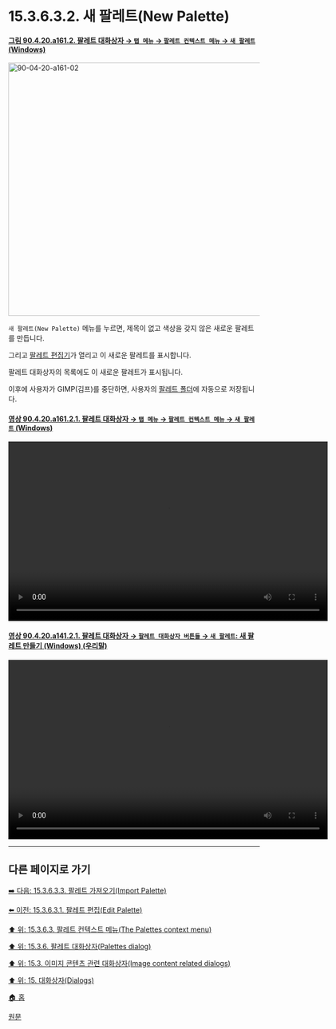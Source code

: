 # 15.3.6.3.2. 새 팔레트(New Palette)

<a id="90-04-20-a161-02"></a>

#### [그림 90.4.20.a161.2. 팔레트 대화상자 → `탭 메뉴` → `팔레트 컨텍스트 메뉴` → `새 팔레트` (Windows)](./90-04-0020-palette.md#90-04-20-a161-02)
<img width="870" height="508" alt="90-04-20-a161-02" src="https://github.com/user-attachments/assets/e54846a1-c011-4a13-98c6-f57c7e7954f6" />

`새 팔레트(New Palette)` 메뉴를 누르면, 제목이 없고 색상을 갖지 않은 새로운 팔레트를 만듭니다.

그리고 [팔레트 편집기](./15-03-06-04-00-palette_editor.md)가 열리고 이 새로운 팔레트를 표시합니다.

팔레트 대화상자의 목록에도 이 새로운 팔레트가 표시됩니다.

이후에 사용자가 GIMP(김프)를 중단하면, 사용자의 [팔레트 폴더](./12-01-25-data-folders.md)에 자동으로 저장됩니다.

<a id="90-04-20-a161-02-01"></a>

#### [영상 90.4.20.a161.2.1. 팔레트 대화상자 → `탭 메뉴` → `팔레트 컨텍스트 메뉴` → `새 팔레트` (Windows)](./90-04-0020-palette.md#90-04-20-a161-02-01)
<video controls="controls" width="640" height="360" src="https://github.com/user-attachments/assets/6db16f93-fa05-4a23-8482-cde4fea2f390"></video>

<a id="90-04-20-a141-02-01"></a>

#### [영상 90.4.20.a141.2.1. 팔레트 대화상자 → `팔레트 대화상자 버튼들` → `새 팔레트`: 새 팔레트 만들기 (Windows) (우리말)](./90-04-0020-palette.md#90-04-20-a141-02-01)
<video controls="controls" width="640" height="360" src="https://github.com/user-attachments/assets/e7337957-d306-406a-a1ee-55cf77fc1d8c"></video>

***

## 다른 페이지로 가기

[➡️ 다음: 15.3.6.3.3. 팔레트 가져오기(Import Palette)](./15-03-06-03-03-00-import_palette.md)

[⬅️ 이전: 15.3.6.3.1. 팔레트 편집(Edit Palette)](./15-03-06-03-01-edit_palette.md)

[⬆️ 위: 15.3.6.3. 팔레트 컨텍스트 메뉴(The Palettes context menu)](./15-03-06-03-00-the_palettes_context_menu.md)

[⬆️ 위: 15.3.6. 팔레트 대화상자(Palettes dialog)](./15-03-06-00-palettes_dialog.md)

[⬆️ 위: 15.3. 이미지 콘텐츠 관련 대화상자(Image content related dialogs)](./15-03-00-image-content-related-dialogs.md)

[⬆️ 위: 15. 대화상자(Dialogs)](./15-00-dialogs.md)

[🏠 홈](./00-home.md)

[원문](https://docs.gimp.org/2.10/ko/gimp-palette-dialog.html#gimp-concepts-palettes-menu)